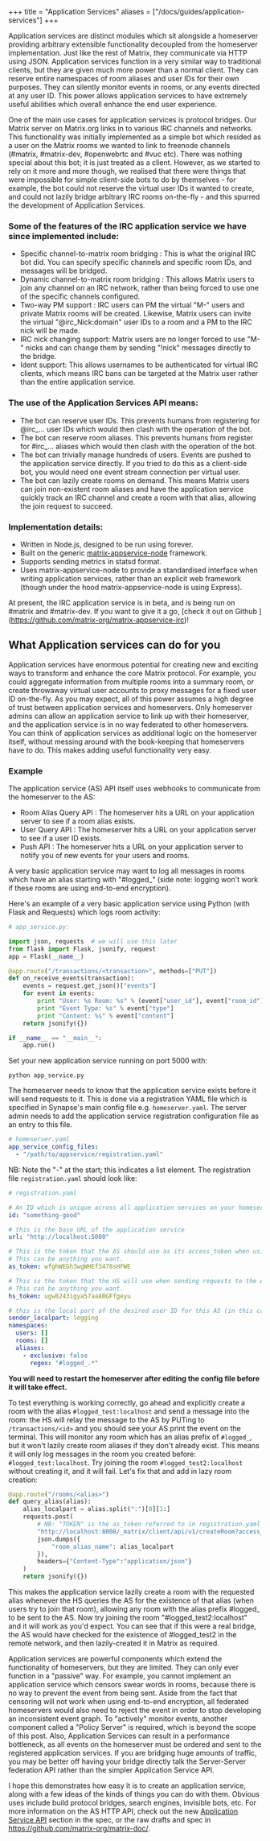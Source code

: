 +++
title = "Application Services"
aliases = ["/docs/guides/application-services"]
+++

Application services are distinct modules which sit alongside a homeserver
providing arbitrary extensible functionality decoupled from the homeserver
implementation. Just like the rest of Matrix, they communicate via HTTP using
JSON. Application services function in a very similar way to traditional
clients, but they are given much more power than a normal client. They can
reserve entire namespaces of room aliases and user IDs for their own purposes.
They can silently monitor events in rooms, or any events directed at any user
ID. This power allows application services to have extremely useful abilities
which overall enhance the end user experience.

One of the main use cases for application services is protocol bridges. Our
Matrix server on Matrix.org links in to various IRC channels and networks. This
functionality was initially implemented as a simple bot which resided as a user
on the Matrix rooms we wanted to link to freenode channels
(#matrix, #matrix-dev, #openwebrtc and #vuc etc). There was nothing special
about this bot; it is just treated as a client. However, as we started to rely
on it more and more though, we realised that there were things that were
impossible for simple client-side bots to do by themselves - for example, the
bot could not reserve the virtual user IDs it wanted to create, and could not
lazily bridge arbitrary IRC rooms on-the-fly - and this spurred the development
of Application Services.

### Some of the features of the IRC application service we have since implemented include:

- Specific channel-to-matrix room bridging : This is what the original IRC bot
  did. You can specify specific channels and specific room IDs, and messages
  will be bridged.
- Dynamic channel-to-matrix room bridging : This allows Matrix users to join any
  channel on an IRC network, rather than being forced to use one of the
  specific channels configured.
- Two-way PM support : IRC users can PM the virtual "M-" users and private
  Matrix rooms will be created. Likewise, Matrix users can invite the
  virtual "@irc_Nick:domain" user IDs to a room and a PM to the IRC nick will
  be made.
- IRC nick changing support: Matrix users are no longer forced to use "M-" nicks
  and can change them by sending "!nick" messages directly to the bridge.
- Ident support: This allows usernames to be authenticated for virtual IRC
  clients, which means IRC bans can be targeted at the Matrix user rather than
  the entire application service.

### The use of the Application Services API means:

- The bot can reserve user IDs. This prevents humans from registering
  for @irc_... user IDs which would then clash with the operation of the bot.
- The bot can reserve room aliases. This prevents humans from register
  for #irc_... aliases which would then clash with the operation of the bot.
- The bot can trivially manage hundreds of users. Events are pushed to the
  application service directly. If you tried to do this as a client-side bot,
  you would need one event stream connection per virtual user.
- The bot can lazily create rooms on demand. This means Matrix users can join
  non-existent room aliases and have the application service quickly track an
  IRC channel and create a room with that alias, allowing the join request to
  succeed.

### Implementation details:

- Written in Node.js, designed to be run using forever.
- Built on the generic [matrix-appservice-node](https://github.com/matrix-org/matrix-appservice-node)
  framework.
- Supports sending metrics in statsd format.
- Uses matrix-appservice-node to provide a standardised interface when writing
  application services, rather than an explicit web framework (though under the
  hood matrix-appservice-node is using Express).

At present, the IRC application service is in beta, and is being run on #matrix
and #matrix-dev. If you want to give it a go, [check it out on Github ]
(<https://github.com/matrix-org/matrix-appservice-irc>)!

## What Application services can do for you

Application services have enormous potential for creating new and exciting ways
to transform and enhance the core Matrix protocol. For example, you could
aggregate information from multiple rooms into a summary room, or create
throwaway virtual user accounts to proxy messages for a fixed user ID
on-the-fly. As you may expect, all of this power assumes a high degree of trust
between application services and homeservers. Only homeserver admins can allow
an application service to link up with their homeserver, and the application
service is in no way federated to other homeservers. You can think of
application services as additional logic on the homeserver itself, without
messing around with the book-keeping that homeservers have to do. This makes
adding useful functionality very easy.

### Example

The application service (AS) API itself uses webhooks to communicate from the
homeserver to the AS:

- Room Alias Query API : The homeserver hits a URL on your application server to
  see if a room alias exists.
- User Query API : The homeserver hits a URL on your application server to see
  if a user ID exists.
- Push API : The homeserver hits a URL on your application server to notify you
  of new events for your users and rooms.

A very basic application service may want to log all messages in rooms which
have an alias starting with "#logged_" (side note: logging won't work if these
rooms are using end-to-end encryption).

Here's an example of a very basic application service using Python (with Flask
and Requests) which logs room activity:

```python
# app_service.py:

import json, requests  # we will use this later
from flask import Flask, jsonify, request
app = Flask(__name__)

@app.route("/transactions/<transaction>", methods=["PUT"])
def on_receive_events(transaction):
    events = request.get_json()["events"]
    for event in events:
        print "User: %s Room: %s" % (event["user_id"], event["room_id"])
        print "Event Type: %s" % event["type"]
        print "Content: %s" % event["content"]
    return jsonify({})

if __name__ == "__main__":
    app.run()
```

Set your new application service running on port 5000 with:

```
python app_service.py
```

The homeserver needs to know that the application service exists before it will
send requests to it. This is done via a registration YAML file which is
specified in Synapse's main config file e.g. `homeserver.yaml`. The server
admin needs to add the application service registration configuration file as
an entry to this file.

```yaml
# homeserver.yaml
app_service_config_files:
  - "/path/to/appservice/registration.yaml"
```

NB: Note the "-" at the start; this indicates a list element. The registration
file `registration.yaml` should look like:

```yaml
# registration.yaml

# An ID which is unique across all application services on your homeserver. This should never be changed once set.
id: "something-good"

# this is the base URL of the application service
url: "http://localhost:5000"

# This is the token that the AS should use as its access_token when using the Client-Server API
# This can be anything you want.
as_token: wfghWEGh3wgWHEf3478sHFWE

# This is the token that the HS will use when sending requests to the AS.
# This can be anything you want.
hs_token: ugw8243igya57aaABGFfgeyu

# this is the local part of the desired user ID for this AS (in this case @logging:localhost)
sender_localpart: logging
namespaces:
  users: []
  rooms: []
  aliases:
    - exclusive: false
      regex: "#logged_.*"
```

**You will need to restart the homeserver after editing the config file before
  it will take effect.**

To test everything is working correctly, go ahead and explicitly create a room
with the alias `#logged_test:localhost` and send a message into the room: the
HS will relay the message to the AS by PUTing to `/transactions/<id>` and you
should see your AS print the event on the terminal. This will monitor any room
which has an alias prefix of `#logged_`, but it won't lazily create room
aliases if they don't already exist. This means it will only log messages in
the room you created before: `#logged_test:localhost`. Try joining the room
`#logged_test2:localhost` without creating it, and it will fail. Let's fix that
and add in lazy room creation:

```python
@app.route("/rooms/<alias>")
def query_alias(alias):
    alias_localpart = alias.split(":")[0][1:]
    requests.post(
        # NB: "TOKEN" is the as_token referred to in registration.yaml
        "http://localhost:8008/_matrix/client/api/v1/createRoom?access_token=TOKEN",
        json.dumps({
            "room_alias_name": alias_localpart
        }),
        headers={"Content-Type":"application/json"}
    )
    return jsonify({})
```

This makes the application service lazily create a room with the requested alias
whenever the HS queries the AS for the existence of that alias (when users try
to join that room), allowing any room with the alias prefix #logged_ to be sent
to the AS. Now try joining the room "#logged_test2:localhost" and it will work
as you'd expect.  You can see that if this were a real bridge, the AS would
have checked for the existence of #logged_test2 in the remote network, and then
lazily-created it in Matrix as required.

Application services are powerful components which extend the functionality of
homeservers, but they are limited. They can only ever function in a "passive"
way. For example, you cannot implement an application service which censors
swear words in rooms, because there is no way to prevent the event from being
sent. Aside from the fact that censoring will not work when using end-to-end
encryption, all federated homeservers would also need to reject the event in
order to stop developing an inconsistent event graph. To "actively" monitor
events, another component called a "Policy Server" is required, which is beyond
the scope of this post.  Also, Application Services can result in a performance
bottleneck, as all events on the homeserver must be ordered and sent to the
registered application services.  If you are bridging huge amounts of traffic,
you may be better off having your bridge directly talk the Server-Server
federation API rather than the simpler Application Service API.

I hope this demonstrates how easy it is to create an application service, along with a few ideas of the kinds of things you can do with them. Obvious uses include build protocol bridges, search engines, invisible bots, etc. For more information on the AS HTTP API, check out the new [Application Service API](https://spec.matrix.org/latest/application-service-api/) section in the spec, or the raw drafts and spec in <https://github.com/matrix-org/matrix-doc/>.
